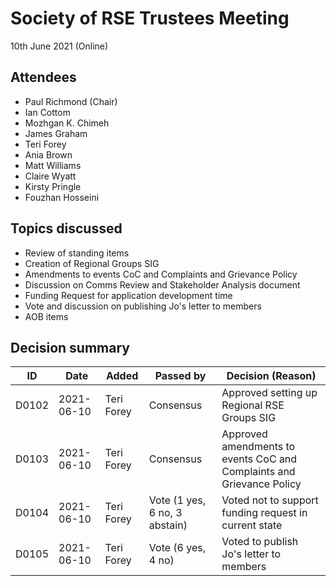 # Society of RSE Trustees Meeting

10th June 2021 (Online)

## Attendees

   - Paul Richmond (Chair)
   - Ian Cottom
   - Mozhgan K. Chimeh
   - James Graham
   - Teri Forey
   - Ania Brown
   - Matt Williams
   - Claire Wyatt
   - Kirsty Pringle
   - Fouzhan Hosseini

## Topics discussed

   - Review of standing items 
   - Creation of Regional Groups SIG
   - Amendments to events CoC and Complaints and Grievance Policy
   - Discussion on Comms Review and Stakeholder Analysis document
   - Funding Request for application development time
   - Vote and discussion on publishing Jo's letter to members
   - AOB items

## Decision summary

| ID  | Date       | Added       | Passed by | Decision (Reason)                                                                                                                                                                                                          |
|-----|------------|-------------|-----------|----------------------------------------------------------------------------------------------------------------------------------------------------------------------------------------------------------------------------|
| D0102 | 2021-06-10 | Teri Forey | Consensus | Approved setting up Regional RSE Groups SIG |
| D0103 | 2021-06-10 | Teri Forey | Consensus | Approved amendments to events CoC and Complaints and Grievance Policy |
| D0104 | 2021-06-10 | Teri Forey | Vote (1 yes, 6 no, 3 abstain) | Voted not to support funding request in current state |
| D0105 | 2021-06-10 | Teri Forey | Vote (6 yes, 4 no) | Voted to publish Jo's letter to members |
